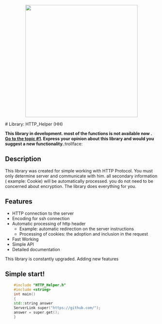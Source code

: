 <p align="center"><img src="https://img-fotki.yandex.ru/get/196486/458685827.0/0_1a7976_8e2c00e0_orig" width=370></p>
# Library: HTTP_Helper (HH)

**This library in development. most of the functions is not available now . [Go to the topic #1](https://github.com/LeXgv/HTTP_Helper/issues/1). Express your opinion about this library and  would you  suggest a new functionality.**:trollface:

## Description
This library was created for simple working with HTTP Protocol. You must only determine server and communicate with him. all secondary information ( example: Cookie) will be automatically processed. you do not need to be concerned about encryption. The library does everything for you. 


## Features
* HTTP connection to the server
* Encoding for ssh connection
* Automatic processing of http header
   * Example: automatic redirection on the server instructions
   * Processing of cookies: the adoption and inclusion in the request
* Fast Working
* Simple API
* Detailed documentation

This library is constantly  upgraded. Adding new features

## Simple start!
```C++
	#include "HTTP_Helper.h"
	#include <string>
	int main()
	{
	std::string answer 
	ServerLink super("https://github.com/");
	answer = super.get();
	}
```

